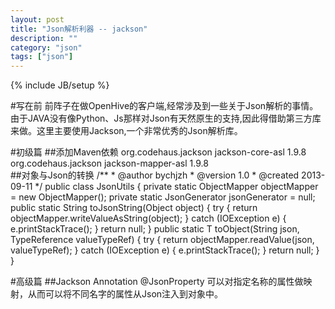 ```yaml
---
layout: post
title: "Json解析利器 -- jackson"
description: ""
category: "json"
tags: ["json"]
---
```

{% include JB/setup %}

#写在前
	前阵子在做OpenHive的客户端,经常涉及到一些关于Json解析的事情。由于JAVA没有像Python、Js那样对Json有天然原生的支持,因此得借助第三方库来做。这里主要使用Jackson,一个非常优秀的Json解析库。

#初级篇
##添加Maven依赖
	<dependency>
		<groupId>org.codehaus.jackson</groupId>
		<artifactId>jackson-core-asl</artifactId>
		<version>1.9.8</version>
	</dependency>
	<dependency>
		<groupId>org.codehaus.jackson</groupId>
		<artifactId>jackson-mapper-asl</artifactId>
		<version>1.9.8</version>
	</dependency>  
##对象与Json的转换
	/**
	* @author bychjzh
	* @version 1.0
	* @created 2013-09-11
	*/
	public class JsonUtils {
		private static ObjectMapper objectMapper = new ObjectMapper();
		private static JsonGenerator jsonGenerator = null;
		public static String toJsonString(Object object) {
			try {
				return objectMapper.writeValueAsString(object);
			} catch (IOException e) {
				e.printStackTrace();
			}
			return null;
		}
		public static <T> T toObject(String json, TypeReference<T> valueTypeRef) {
			try {
				return objectMapper.readValue(json, valueTypeRef);
			} catch (IOException e) {
				e.printStackTrace();
			}
			return null;
		}
	}

#高级篇
##Jackson Annotation
	@JsonProperty
	可以对指定名称的属性做映射，从而可以将不同名字的属性从Json注入到对象中。

